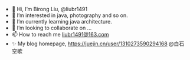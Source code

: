 - 👋 Hi, I’m Birong Liu, @liubr1491
- 👀 I’m interested in java, photography and so on.
- 🌱 I’m currently learning java architecture.
- 💞️ I’m looking to collaborate on ...
- 📫 How to reach me liubr1491@163.com
- ✨ My blog homepage, https://juejin.cn/user/1310273590294168 @白石空歌

<!---
liubr1491/liubr1491 is a ✨ special ✨ repository because its `README.md` (this file) appears on your GitHub profile.
You can click the Preview link to take a look at your changes.
--->
